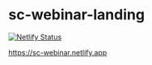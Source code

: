 # sc-webinar-landing

[![Netlify Status](https://api.netlify.com/api/v1/badges/23ba9acd-9196-4462-be20-bdad8259ec9b/deploy-status)](https://app.netlify.com/sites/sc-webinar/deploys)


https://sc-webinar.netlify.app
